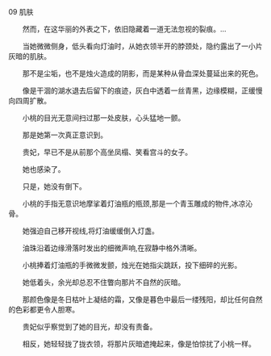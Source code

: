  09 肌肤

 　　然而，在这华丽的外表之下，依旧隐藏着一道无法忽视的裂痕。...

　　当她微微侧身，低头看向灯油时，从她衣领半开的脖颈处，隐约露出了一小片灰暗的肌肤。

　　那不是尘垢，也不是烛火造成的阴影，而是某种从骨血深处蔓延出来的死色。

　　像是干涸的湖水退去后留下的痕迹，灰白中透着一丝青黑，边缘模糊，正缓慢向四周扩散。

　　小桃的目光无意间扫过那一处皮肤，心头猛地一颤。

　　那是她第一次真正意识到。

　　贵妃，早已不是从前那个高坐凤榻、笑看宫斗的女子。

　　她也感染了。

　　只是，她没有倒下。

　　小桃的手指无意识地摩挲着灯油瓶的瓶颈,那是一个青玉雕成的物件,冰凉沁骨。

　　她强迫自己移开视线,将灯油缓缓倒入灯盏。

　　油珠沿着边缘滑落时发出的细微声响,在寂静中格外清晰。

　　小桃捧着灯油瓶的手微微发颤，烛光在她指尖跳跃，投下细碎的光影。

　　她低着头，余光却总忍不住瞥向那片不自然的灰暗。

　　那颜色像是冬日枯叶上凝结的霜，又像是暮色中最后一缕残阳，却比任何自然的色彩都更令人胆寒。

　　贵妃似乎察觉到了她的目光，却没有责备。

　　相反，她轻轻拢了拢衣领，将那片灰暗遮掩起来，像是怕惊扰了小桃一样。
